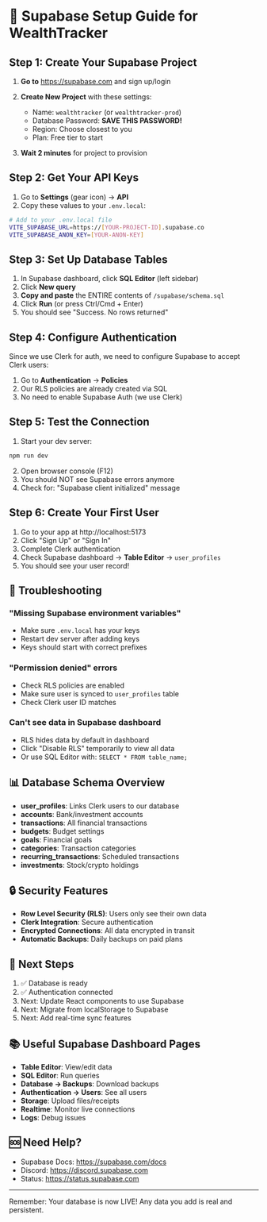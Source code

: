 # 🚀 Supabase Setup Guide for WealthTracker

## Step 1: Create Your Supabase Project

1. **Go to** https://supabase.com and sign up/login
2. **Create New Project** with these settings:
   - Name: `wealthtracker` (or `wealthtracker-prod`)
   - Database Password: **SAVE THIS PASSWORD!**
   - Region: Choose closest to you
   - Plan: Free tier to start

3. **Wait 2 minutes** for project to provision

## Step 2: Get Your API Keys

1. Go to **Settings** (gear icon) → **API**
2. Copy these values to your `.env.local`:

```bash
# Add to your .env.local file
VITE_SUPABASE_URL=https://[YOUR-PROJECT-ID].supabase.co
VITE_SUPABASE_ANON_KEY=[YOUR-ANON-KEY]
```

## Step 3: Set Up Database Tables

1. In Supabase dashboard, click **SQL Editor** (left sidebar)
2. Click **New query**
3. **Copy and paste** the ENTIRE contents of `/supabase/schema.sql`
4. Click **Run** (or press Ctrl/Cmd + Enter)
5. You should see "Success. No rows returned"

## Step 4: Configure Authentication

Since we use Clerk for auth, we need to configure Supabase to accept Clerk users:

1. Go to **Authentication** → **Policies**
2. Our RLS policies are already created via SQL
3. No need to enable Supabase Auth (we use Clerk)

## Step 5: Test the Connection

1. Start your dev server:
```bash
npm run dev
```

2. Open browser console (F12)
3. You should NOT see Supabase errors anymore
4. Check for: "Supabase client initialized" message

## Step 6: Create Your First User

1. Go to your app at http://localhost:5173
2. Click "Sign Up" or "Sign In"
3. Complete Clerk authentication
4. Check Supabase dashboard → **Table Editor** → `user_profiles`
5. You should see your user record!

## 🔧 Troubleshooting

### "Missing Supabase environment variables"
- Make sure `.env.local` has your keys
- Restart dev server after adding keys
- Keys should start with correct prefixes

### "Permission denied" errors
- Check RLS policies are enabled
- Make sure user is synced to `user_profiles` table
- Check Clerk user ID matches

### Can't see data in Supabase dashboard
- RLS hides data by default in dashboard
- Click "Disable RLS" temporarily to view all data
- Or use SQL Editor with: `SELECT * FROM table_name;`

## 📊 Database Schema Overview

- **user_profiles**: Links Clerk users to our database
- **accounts**: Bank/investment accounts
- **transactions**: All financial transactions
- **budgets**: Budget settings
- **goals**: Financial goals
- **categories**: Transaction categories
- **recurring_transactions**: Scheduled transactions
- **investments**: Stock/crypto holdings

## 🔒 Security Features

- **Row Level Security (RLS)**: Users only see their own data
- **Clerk Integration**: Secure authentication
- **Encrypted Connections**: All data encrypted in transit
- **Automatic Backups**: Daily backups on paid plans

## 🎯 Next Steps

1. ✅ Database is ready
2. ✅ Authentication connected
3. Next: Update React components to use Supabase
4. Next: Migrate from localStorage to Supabase
5. Next: Add real-time sync features

## 📚 Useful Supabase Dashboard Pages

- **Table Editor**: View/edit data
- **SQL Editor**: Run queries
- **Database → Backups**: Download backups
- **Authentication → Users**: See all users
- **Storage**: Upload files/receipts
- **Realtime**: Monitor live connections
- **Logs**: Debug issues

## 🆘 Need Help?

- Supabase Docs: https://supabase.com/docs
- Discord: https://discord.supabase.com
- Status: https://status.supabase.com

---

Remember: Your database is now LIVE! Any data you add is real and persistent.
